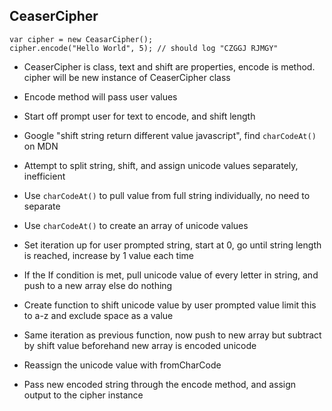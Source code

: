 ## CeaserCipher

```
var cipher = new CeasarCipher();
cipher.encode("Hello World", 5); // should log "CZGGJ RJMGY"
```

* CeaserCipher is class, text and shift are properties, encode is method. cipher will be new instance of CeaserCipher class

* Encode method will pass user values

* Start off prompt user for text to encode, and shift length

* Google "shift string return different value javascript", find `charCodeAt()` on MDN

* Attempt to split string, shift, and assign unicode values separately, inefficient

* Use `charCodeAt()` to pull value from full string individually, no need to separate

* Use `charCodeAt()` to create an array of unicode values

* Set iteration up for user prompted string, start at 0, go until string length is reached, increase by 1 value each time

* If the If condition is met, pull unicode value of every letter in string, and push to a new array  else do nothing

* Create function to shift unicode value by user prompted value limit this to a-z and exclude space as a value

* Same iteration as previous function, now push to new array but subtract by shift value beforehand new array is encoded unicode

* Reassign the unicode value with fromCharCode

* Pass new encoded string through the encode method, and assign output to the cipher instance
